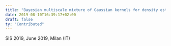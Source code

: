```yaml
---
title: "Bayesian multiscale mixture of Gaussian kernels for density estimation"
date: 2019-08-10T16:39:17+02:00
draft: false
ty: "Contributed"
---
```


SIS 2019, June 2019, Milan (IT)
